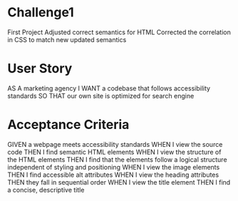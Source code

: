 # Challenge1
First Project
Adjusted correct semantics for HTML
Corrected the correlation in CSS to match new updated semantics


# User Story
AS A marketing agency
I WANT a codebase that follows accessibility standards
SO THAT our own site is optimized for search engine

# Acceptance Criteria
GIVEN a webpage meets accessibility standards
WHEN I view the source code
THEN I find semantic HTML elements
WHEN I view the structure of the HTML elements
THEN I find that the elements follow a logical structure independent of styling and positioning
WHEN I view the image elements
THEN I find accessible alt attributes
WHEN I view the heading attributes
THEN they fall in sequential order
WHEN I view the title element
THEN I find a concise, descriptive title
